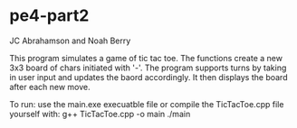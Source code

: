 # pe4-part2

JC Abrahamson and Noah Berry

This program simulates a game of tic tac toe. The functions create a new 3x3 board of chars initiated with '-'. 
The program supports turns by taking in user input and updates the baord accordingly.
It then displays the board after each new move.

To run: use the main.exe execuatble file or compile the TicTacToe.cpp file yourself with:
 g++ TicTacToe.cpp -o main
 ./main
